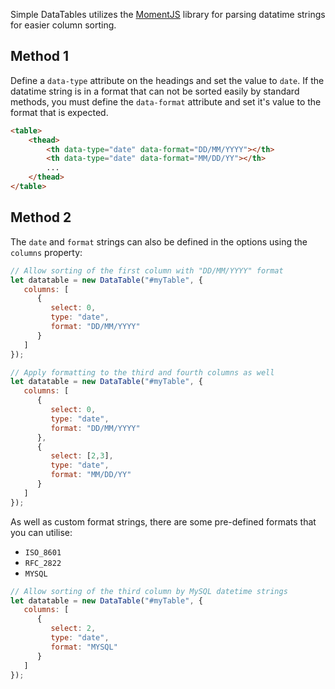 Simple DataTables utilizes the [MomentJS](https://momentjs.com/) library for parsing datatime strings for easier column sorting.

## Method 1

Define a `data-type` attribute on the headings and set the value to `date`. If the datatime string is in a format that can not be sorted easily by standard methods, you must define the `data-format` attribute and set it's value to the format that is expected.

```html
<table>
    <thead>
        <th data-type="date" data-format="DD/MM/YYYY"></th>
        <th data-type="date" data-format="MM/DD/YY"></th>
        ...
    </thead>
</table>
```

## Method 2

The `date` and `format` strings can also be defined in the options using the `columns` property:

```javascript
// Allow sorting of the first column with "DD/MM/YYYY" format
let datatable = new DataTable("#myTable", {
   columns: [
      {
         select: 0,
         type: "date",
         format: "DD/MM/YYYY"
      }
   ]
});

// Apply formatting to the third and fourth columns as well
let datatable = new DataTable("#myTable", {
   columns: [
      {
         select: 0,
         type: "date",
         format: "DD/MM/YYYY"
      },
      {
         select: [2,3],
         type: "date",
         format: "MM/DD/YY"
      }
   ]
});
```

As well as custom format strings, there are some pre-defined formats that you can utilise:

* `ISO_8601`
* `RFC_2822`
* `MYSQL`

```javascript
// Allow sorting of the third column by MySQL datetime strings
let datatable = new DataTable("#myTable", {
   columns: [
      {
         select: 2,
         type: "date",
         format: "MYSQL"
      }
   ]
});
```
